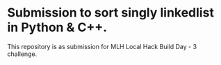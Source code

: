 # Submission to sort singly linkedlist in Python & C++.
<p>This repository is as submission for MLH Local Hack Build Day - 3 challenge.</p>


